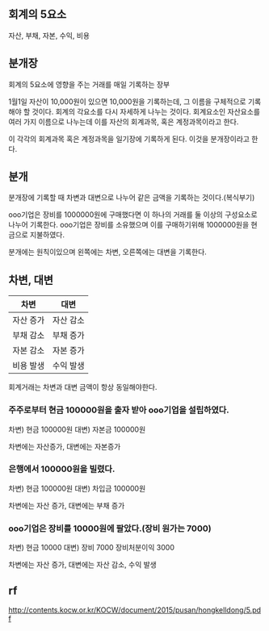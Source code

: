 ## 회계의 5요소

자산, 부채, 자본, 수익, 비용

## 분개장

회계의 5요소에 영향을 주는 거래를 매일 기록하는 장부

1월1일 자산이 10,000원이 있으면 10,000원을 기록하는데, 그 이름을 구체적으로 기록해야
할 것이다. 회계의 각요소를 다시 자세하게 나누는 것이다. 회계요소인 자산요소를 여러 가지
이름으로 나누는데 이를 자산의 회계과목, 혹은 계정과목이라고 한다. 

이 각각의 회계과목 혹은 계정과목을 일기장에 기록하게 된다.  이것을 분개장이라고 한다.

## 분개

분개장에 기록할 때 차변과 대변으로 나누어 같은 금액을 기록하는 것이다.(복식부기)

ooo기업은 장비를 1000000원에 구매했다면 이 하나의 거래를 둘 이상의 구성요소로 나누어 기록한다. ooo기업은 장비를 소유했으며 이를 구매하기위해 1000000원을 현금으로 지불하였다.

분개에는 원칙이있으며 왼쪽에는 차변, 오른쪽에는 대변을 기록한다.

## 차변, 대변


|차변|대변|
|--------|---------|
|자산 증가|자산 감소|
|부채 감소|부채 증가|
|자본 감소|자본 증가|
|비용 발생|수익 발생|

회계거래는 차변과 대변 금액이 항상 동일해야한다.


### 주주로부터 현금 100000원을 출자 받아 ooo기업을 설립하였다.

  차변) 현금 100000원 대변) 자본금 100000원

차변에는 자산증가, 대변에는 자본증가

### 은행에서 100000원을 빌렸다.
  
  차변) 현금 100000원 대변) 차입금 100000원

차변에는 자산 증가, 대변에는 부채 증가

### ooo기업은 장비를 10000원에 팔았다.(장비 원가는 7000)

  차변) 현금 10000 대변) 장비        7000
                        장비처분이익 3000 

차변에는 자산 증가, 대변에는 자산 감소, 수익 발생



## rf

http://contents.kocw.or.kr/KOCW/document/2015/pusan/hongkelldong/5.pdf

